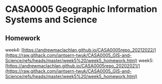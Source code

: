 # CASA0005 Geographic Information Systems and Science
## Homework

week4: [https://andrewmaclachlan.github.io/CASA0005repo_20212022/](https://raw.githack.com/iantsern-twuk/CASA0005_GIS-and-Science/refs/heads/master/week5%20/week5_homework.html)
week5: [https://andrewmaclachlan.github.io/CASA0005repo_20202021/](https://raw.githack.com/iantsern-twuk/CASA0005_GIS-and-Science/refs/heads/master/week5%20/week5_homework.html)
